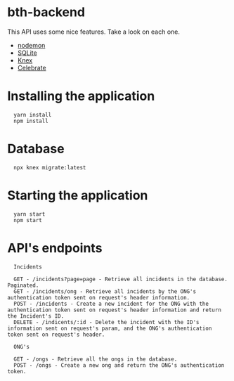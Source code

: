 # bth-backend

This API uses some nice features. Take a look on each one.

- [nodemon](https://nodemon.io/gdsf)
- [SQLite](https://www.sqlite.org/)
- [Knex](http://knexjs.org/)
- [Celebrate](https://github.com/arb/celebrate)

# Installing the application

```
  yarn install
  npm install
```

# Database

```
  npx knex migrate:latest
```

# Starting the application

```
  yarn start
  npm start
```

# API's endpoints

```
  Incidents

  GET - /incidents?page=page - Retrieve all incidents in the database. Paginated.
  GET - /incidents/ong - Retrieve all incidents by the ONG's authentication token sent on request's header information.
  POST - /incidents - Create a new incident for the ONG with the authentication token sent on request's header information and return the Incident's ID.
  DELETE - /indicents/:id - Delete the incident with the ID's information sent on request's param, and the ONG's authentication token sent on request's header.

  ONG's

  GET - /ongs - Retrieve all the ongs in the database.
  POST - /ongs - Create a new ong and return the ONG's authentication token.
```
